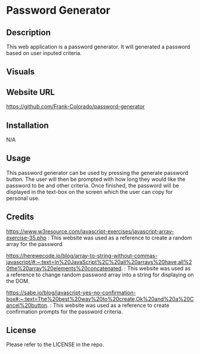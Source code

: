 # Password Generator

## Description

This web application is a password generator. It will generated a password based on user inputed criteria.

## Visuals

## Website URL

https://github.com/Frank-Colorado/password-generator

## Installation

N/A

## Usage

This password generator can be used by pressing the generate password button. The user will then be prompted with how long they would like the password to be and other criteria. Once finished, the password will be displayed in the text-box on the screen which the user can copy for personal use.

## Credits

https://www.w3resource.com/javascript-exercises/javascript-array-exercise-35.php : This website was used as a reference to create a random array for the password

https://herewecode.io/blog/array-to-string-without-commas-javascript/#:~:text=In%20JavaScript%2C%20all%20arrays%20have,all%20the%20array%20elements%20concatenated. : This website was used as a reference to change random password array into a string for displaying on the DOM.

https://sabe.io/blog/javascript-yes-no-confirmation-box#:~:text=The%20best%20way%20to%20create,Ok%20and%20a%20Cancel%20button. : This website was used as a reference to create confirmation prompts for the password criteria.

## License

Please refer to the LICENSE in the repo.
